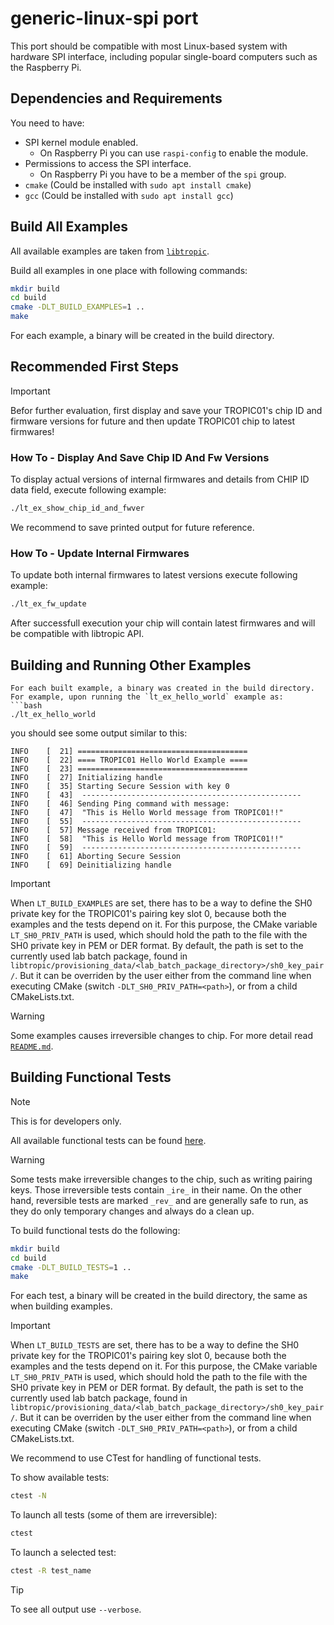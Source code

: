 # generic-linux-spi port
This port should be compatible with most Linux-based system with hardware SPI interface, including
popular single-board computers such as the Raspberry Pi.

## Dependencies and Requirements

You need to have:

* SPI kernel module enabled.
    * On Raspberry Pi you can use `raspi-config` to enable the module.
* Permissions to access the SPI interface.
    * On Raspberry Pi you have to be a member of the `spi` group.
* `cmake` (Could be installed with `sudo apt install cmake`)
* `gcc` (Could be installed with `sudo apt install gcc`)


## Build All Examples

All available examples are taken from [`libtropic`](https://github.com/tropicsquare/libtropic/tree/master/examples).

Build all examples in one place with following commands:

```bash
mkdir build
cd build
cmake -DLT_BUILD_EXAMPLES=1 ..
make
```
For each example, a binary will be created in the build directory.

## Recommended First Steps

> [!IMPORTANT]
> Befor further evaluation, first display and save your TROPIC01's chip ID and firmware versions for future and then update TROPIC01 chip to latest firmwares!

### How To - Display And Save Chip ID And Fw Versions
To display actual versions of internal firmwares and details from CHIP ID data field, execute following example:
```bash
./lt_ex_show_chip_id_and_fwver
```
We recommend to save printed output for future reference.

### How To - Update Internal Firmwares

To update both internal firmwares to latest versions execute following example:
```bash
./lt_ex_fw_update
```

After successfull execution your chip will contain latest firmwares and will be compatible with libtropic API.



## Building and Running Other Examples

```
For each built example, a binary was created in the build directory. For example, upon running the `lt_ex_hello_world` example as:
```bash
./lt_ex_hello_world
```
you should see some output similar to this:
```
INFO    [  21] ======================================
INFO    [  22] ==== TROPIC01 Hello World Example ====
INFO    [  23] ======================================
INFO    [  27] Initializing handle
INFO    [  35] Starting Secure Session with key 0
INFO    [  43] 	-------------------------------------------------
INFO    [  46] Sending Ping command with message:
INFO    [  47] 	"This is Hello World message from TROPIC01!!"
INFO    [  55] 	-------------------------------------------------
INFO    [  57] Message received from TROPIC01:
INFO    [  58] 	"This is Hello World message from TROPIC01!!"
INFO    [  59] 	-------------------------------------------------
INFO    [  61] Aborting Secure Session
INFO    [  69] Deinitializing handle
```

> [!IMPORTANT]
> When `LT_BUILD_EXAMPLES` are set, there has to be a way to define the SH0 private key for the TROPIC01's pairing key slot 0, because both the examples and the tests depend on it. For this purpose, the CMake variable `LT_SH0_PRIV_PATH` is used, which should hold the path to the file with the SH0 private key in PEM or DER format. By default, the path is set to the currently used lab batch package, found in `libtropic/provisioning_data/<lab_batch_package_directory>/sh0_key_pair/`. But it can be overriden by the user either from the command line when executing CMake (switch `-DLT_SH0_PRIV_PATH=<path>`), or from a child CMakeLists.txt.

> [!WARNING]
> Some examples causes irreversible changes to chip. For more detail read [`README.md`](libtropic/examples/README.md).

## Building Functional Tests

 > [!NOTE]
 > This is for developers only.

All available functional tests can be found [here](https://github.com/tropicsquare/libtropic/tree/master/tests/functional/).

> [!WARNING]
> Some tests make irreversible changes to the chip, such as writing pairing keys. Those irreversible
> tests contain `_ire_` in their name. On the other hand, reversible tests are marked `_rev_`
> and are generally safe to run, as they do only temporary changes and always do a clean up.

To build functional tests do the following:
```bash
mkdir build
cd build
cmake -DLT_BUILD_TESTS=1 ..
make
```

For each test, a binary will be created in the build directory, the same as when building examples.

> [!IMPORTANT]
> When `LT_BUILD_TESTS` are set, there has to be a way to define the SH0 private key for the TROPIC01's pairing key slot 0, because both the examples and the tests depend on it. For this purpose, the CMake variable `LT_SH0_PRIV_PATH` is used, which should hold the path to the file with the SH0 private key in PEM or DER format. By default, the path is set to the currently used lab batch package, found in `libtropic/provisioning_data/<lab_batch_package_directory>/sh0_key_pair/`. But it can be overriden by the user either from the command line when executing CMake (switch `-DLT_SH0_PRIV_PATH=<path>`), or from a child CMakeLists.txt.

We recommend to use CTest for handling of functional tests.

To show available tests:
```bash
ctest -N
```

To launch all tests (some of them are irreversible):
```bash
ctest
```

To launch a selected test:
```bash
ctest -R test_name
```

> [!TIP]
> To see all output use `--verbose`.
